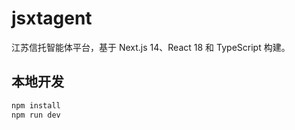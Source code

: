 # jsxtagent

江苏信托智能体平台，基于 Next.js 14、React 18 和 TypeScript 构建。

## 本地开发

```bash
npm install
npm run dev
```
